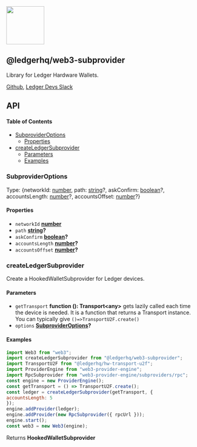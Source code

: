 <img src="https://user-images.githubusercontent.com/211411/34776833-6f1ef4da-f618-11e7-8b13-f0697901d6a8.png" height="100" />

## @ledgerhq/web3-subprovider

Library for Ledger Hardware Wallets.

[Github](https://github.com/LedgerHQ/ledgerjs/),
[Ledger Devs Slack](https://ledger-dev.slack.com/)

## API

<!-- Generated by documentation.js. Update this documentation by updating the source code. -->

#### Table of Contents

-   [SubproviderOptions](#subprovideroptions)
    -   [Properties](#properties)
-   [createLedgerSubprovider](#createledgersubprovider)
    -   [Parameters](#parameters)
    -   [Examples](#examples)

### SubproviderOptions

Type: {networkId: [number](https://developer.mozilla.org/docs/Web/JavaScript/Reference/Global_Objects/Number), path: [string](https://developer.mozilla.org/docs/Web/JavaScript/Reference/Global_Objects/String)?, askConfirm: [boolean](https://developer.mozilla.org/docs/Web/JavaScript/Reference/Global_Objects/Boolean)?, accountsLength: [number](https://developer.mozilla.org/docs/Web/JavaScript/Reference/Global_Objects/Number)?, accountsOffset: [number](https://developer.mozilla.org/docs/Web/JavaScript/Reference/Global_Objects/Number)?}

#### Properties

-   `networkId` **[number](https://developer.mozilla.org/docs/Web/JavaScript/Reference/Global_Objects/Number)** 
-   `path` **[string](https://developer.mozilla.org/docs/Web/JavaScript/Reference/Global_Objects/String)?** 
-   `askConfirm` **[boolean](https://developer.mozilla.org/docs/Web/JavaScript/Reference/Global_Objects/Boolean)?** 
-   `accountsLength` **[number](https://developer.mozilla.org/docs/Web/JavaScript/Reference/Global_Objects/Number)?** 
-   `accountsOffset` **[number](https://developer.mozilla.org/docs/Web/JavaScript/Reference/Global_Objects/Number)?** 

### createLedgerSubprovider

Create a HookedWalletSubprovider for Ledger devices.

#### Parameters

-   `getTransport` **function (): Transport&lt;any>** gets lazily called each time the device is needed. It is a function that returns a Transport instance. You can typically give `()=>TransportU2F.create()`
-   `options` **[SubproviderOptions](#subprovideroptions)?** 

#### Examples

```javascript
import Web3 from "web3";
import createLedgerSubprovider from "@ledgerhq/web3-subprovider";
import TransportU2F from "@ledgerhq/hw-transport-u2f";
import ProviderEngine from "web3-provider-engine";
import RpcSubprovider from "web3-provider-engine/subproviders/rpc";
const engine = new ProviderEngine();
const getTransport = () => TransportU2F.create();
const ledger = createLedgerSubprovider(getTransport, {
accountsLength: 5
});
engine.addProvider(ledger);
engine.addProvider(new RpcSubprovider({ rpcUrl }));
engine.start();
const web3 = new Web3(engine);
```

Returns **HookedWalletSubprovider** 
